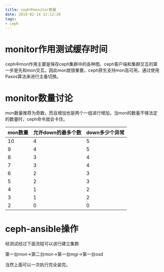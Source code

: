 ```yaml
---
title: ceph中monitor数量
date: 2019-02-14 12:12:28
tags:
- ceph
---
```


# monitor作用测试缓存时间

ceph中mon作用主要是保存ceph集群中的各种图，ceph客户端和集群交互的第一步是先和mon交互。因此mon就很重要。ceph原生支持mon高可用，通过使用Paxos算法来进行主备切换。

<!--more-->

# monitor数量讨论

mon数量推荐为奇数，而且增加也是两个一组进行增加。当mon的数量不够法定的数量时，ceph命令就会卡住。

| mon数量 | 允许down的最多个数 | down多少个异常 |
|--|--| -- |
| 10 | 4 | 5 |
| 9 | 4 | 5 |
| 8 | 3 | 4 |
| 7 | 3 | 4 |
| 6 | 2 | 3 |
| 5 | 2 | 3 |
| 4 | 1 | 2 |
| 3 | 1 | 2 |
| 2 | 0 | 0 |


# ceph-ansible操作

经测试经过下面流程可以进行建立集群

第一台mon->第二台mon->第一台mgr->第一台osd

当然上面可以一次执行完全装完。
